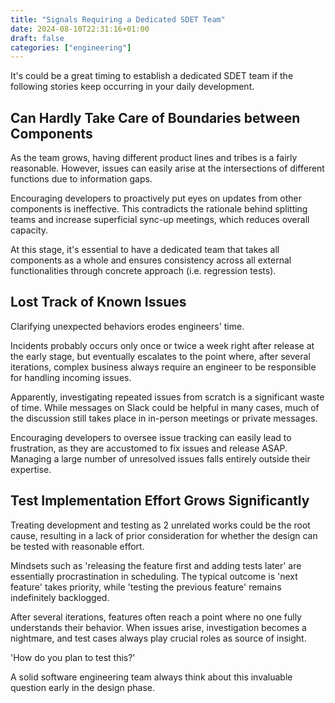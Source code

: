 ```yaml
---
title: "Signals Requiring a Dedicated SDET Team"
date: 2024-08-10T22:31:16+01:00
draft: false
categories: ["engineering"]
---
```


It's could be a great timing to establish a dedicated SDET team if the following stories keep occurring in your daily development. 


## Can Hardly Take Care of Boundaries between Components

As the team grows, having different product lines and tribes is a fairly reasonable. However, issues can easily arise at the intersections of different functions due to information gaps.

<!--more-->

Encouraging developers to proactively put eyes on updates from other components is ineffective. This contradicts the rationale behind splitting teams and increase superficial sync-up meetings, which reduces overall capacity.

At this stage, it's essential to have a dedicated team that takes all components as a whole and ensures consistency across all external functionalities through concrete approach (i.e. regression tests).

## Lost Track of Known Issues

Clarifying unexpected behaviors erodes engineers' time.

Incidents probably occurs only once or twice a week right after release at the early stage, but eventually escalates to the point where, after several iterations, complex business always require an engineer to be responsible for handling incoming issues.

Apparently, investigating repeated issues from scratch is a significant waste of time. While messages on Slack could be helpful in many cases, much of the discussion still takes place in in-person meetings or private messages.

Encouraging developers to oversee issue tracking can easily lead to frustration, as they are accustomed to fix issues and release ASAP. Managing a large number of unresolved issues falls entirely outside their expertise.

## Test Implementation Effort Grows Significantly

Treating development and testing as 2 unrelated works could be the root cause, resulting in a lack of prior consideration for whether the design can be tested with reasonable effort.

Mindsets such as 'releasing the feature first and adding tests later' are essentially procrastination in scheduling. The typical outcome is 'next feature' takes priority, while 'testing the previous feature' remains indefinitely backlogged.

After several iterations, features often reach a point where no one fully understands their behavior. When issues arise, investigation becomes a nightmare, and test cases always play crucial roles as source of insight.

'How do you plan to test this?'

A solid software engineering team always think about this invaluable question early in the design phase.
